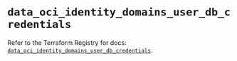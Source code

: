 # `data_oci_identity_domains_user_db_credentials`

Refer to the Terraform Registry for docs: [`data_oci_identity_domains_user_db_credentials`](https://registry.terraform.io/providers/oracle/oci/6.18.0/docs/data-sources/identity_domains_user_db_credentials).
